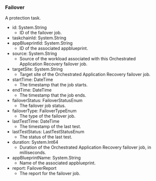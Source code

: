 ### Failover
A protection task.

- id: System.String
  - ID of the failover job.
- taskchainId: System.String
- appBlueprintId: System.String
  - ID of the associated appblueprint.
- source: System.String
  - Source of the workload associated with this Orchestrated Application Recovery failover job.
- targetSite: System.String
  - Target site of the Orchestrated Application Recovery failover job.
- startTime: DateTime
  - The timestamp that the job starts.
- endTime: DateTime
  - The timestamp that the job ends.
- failoverStatus: FailoverStatusEnum
  - The failover job status.
- failoverType: FailoverTypeEnum
  - The type of the failover job.
- lastTestTime: DateTime
  - The timestamp of the last test.
- lastTestStatus: LastTestStatusEnum
  - The status of the last test.
- duration: System.Int64
  - Duration of the Orchestrated Application Recovery failover job, in milliseconds.
- appBlueprintName: System.String
  - Name of the associated appblueprint.
- report: FailoverReport
  - The report for the failover job.

